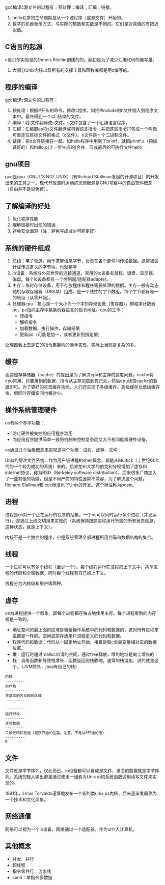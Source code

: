 gcc编译c源文件的过程有：预处理；编译；汇编；链接。

<!-- more -->

1. hello程序的生命周期是从一个源程序（或源文件）开始的。
2. 数字的机器表示方式，与实际的整数和实数是不同的。它们是对真值的有限近似值。

## C语言的起源
c是贝尔实验室的Dennis Ritchie创建的的。起初是为了减少汇编代码的编写量。
1. 大部分Unix内核以及所有的支撑工具和函数库都是用c编写的。

## 程序的编译
gcc编译c源文件的过程有：
1. 预处理：根据#开头的命令，修改c程序。如把#include的h文件插入到程序文本中。最终得到一个以.i结束的文件。
2. 编译：将i文件翻译成s文件。s文件包含了一个汇编语言程序。
3. 汇编：汇编器as将s文件翻译成机器语言指令，并把这些指令打包成一个叫做可重定位目标文件的格式（o文件）。o文件是一个二进制文件。
4. 链接：把o文件链接在一起。如hello程序中用到了printf，就把printf.o（预编译好的）和hello.o(上一步生成的)合并，形成最后的可执行文件hello

## gnu项目
gcc是gnu（GNUL'S NOT UNIX）（有Richard Stallman发起的开源项目）的开发出来的工具之一。现代开放源码运动的思想起源是GNU项目中的自由软件概念（自由并不是说免费）。

## 了解编译的好处
1. 优化程序性能
2. 理解链接时出现的错误
3. 避免安全漏洞（注：避免写成减少可能更好）

## 系统的硬件组成
1. 总线：电子管道，用于携带信息字节，负责在各个部件间传递数据。通常被设计成传送定长的字节块，也就是字
2. io设备：系统与外部世界的连接通道。常用的io设备有鼠标、键盘、显示器、磁盘。每个io设备都有一个控制器/适配器adapter。
3. 主存：临时存储设备，用于存放程序和程序需要处理的数据。主存一般有动态随机存取存储器（DRAM）组成。是一个线性的字节数组。每个字节都有唯一的地址（从零开始）。
4. 处理器cpu：核心是一个大小为一个字的存储设备（寄存器），即程序计数器pc。pc指向主存中某条机器语言的指令地址。cpu的工作：
    - 读指令
    - 解析指令
    - 加载数据，执行操作，存储结果
    - 更新pc（可能是加一，或者更新到指定值）

处理器看上去是它的指令集架构的简单实现。实际上当然是复杂的多。

## 缓存
高速缓存存储器（cache）的提出是为了解决cpu和主存的速度问题。cache将cpu常用、将要用到的数据、指令从主存加载到自己处，然后cpu读取cache的数据即可。为了更好的实现缓存功能，人们还实现了多级缓存。高级缓存比低级缓存快，但同时存储空间也相对小。

## 操作系统管理硬件
os有两个基本功能：
- 防止硬件被失控的应用程序滥用
- 向应用程序提供简单一致的机制来控制复杂而又大不相同低级硬件设备。

os通过几个抽象概念来实现这两个功能：进程、虚存、文件

Unix的层次文件系统、作为用户级进程的shell概念，都是从Multics（上世纪60年代的一个较为成功的系统）来的。后来加州大学的伯克利分校增加了虚存和internet协议，称为BSD（Berkeley software distribution）。后来很多厂商加入了一些其他的功能，但是不同产商的特性通常不兼容，为了解决这个问题，Richard Stallman和ieee标准化了Unix的开发。这个标注称为posix。

## 进程
进程是os对一个正在运行的程序的抽象。一个os可以同时运行多个进程（并发运行），是通过上线文切换来实现的（系统保持跟踪进程运行所需的所有状态信息，这种状态，就是上下文）。

内核不是一个独立的程序，它是系统管理全部进程所用代码和数据结构的集合。

## 线程
一个进程可以有多个线程（至少一个）。每个线程运行在进程的上下文中，共享进程的代码和全局数据，同时每个线程有自己的上下文。

线程分为内核级和用户级两种。

## 虚存
os为进程提供一个假象，即每个进程都在独占地使用主存。每个进程看到的内存都是一致的。
- 地址空间的最上面的区域是留给操作系统中的代码和数据的，这对所有进程来说都是一样的。空间底部存放用户进程定义的代码和数据。
- 程序代码和数据：代码从一固定地址开始，接着是和c全局变量相对应的数据位置。
- 堆：运行时通过malloc申请的空间，通过free释放。堆的地址是向上增长的
- 栈：调用函数和导致栈增长，函数返回则栈收缩。通常的栈溢出，说的就是这个。（JVM除外，java有自己的栈）
```
内核
---------
用户栈
---------
共享库的内存映射区域
---------

---------
运行时堆
---------
读写数据
---------
只读代码和数据（程序开始的位置，注意，不是从0开始的喔）
---------
0
```

## 文件
文件就是字节序列，仅此而已。io设备都可以看成是文件，里面的数据就是字节序列。系统的输入输出都是通过使用一组称为Unix io的系统函数调用读写文件来实现的。

1991年，Linus Torvalds谨慎地发布一个新的类unix os内核，后来逐渐发展称为一个技术和文化现象。

## 网络通信
网络可以视为一个io设备。网络通过一个适配器，作为io介入计算机。

## 其他概念
- 并发、并行
- 超线程
- 指令级并行：流水线
- simd：单指令多数据